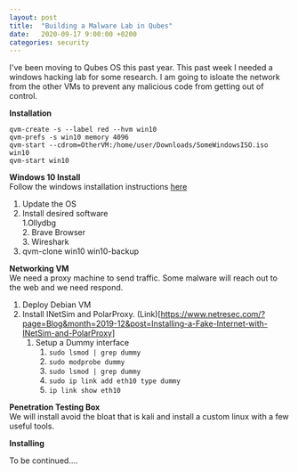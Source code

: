 ```yaml
---
layout: post
title:  "Building a Malware Lab in Qubes"
date:   2020-09-17 9:00:00 +0200
categories: security
---
```


I've been moving to Qubes OS this past year. This past week I needed a windows hacking lab for some research.  I am going to isloate the network from the other VMs to prevent any malicious code from getting out of control.  

**Installation**  

```qvm-create -s --label red --hvm win10```  
```qvm-prefs -s win10 memory 4096```  
```qvm-start --cdrom=OtherVM:/home/user/Downloads/SomeWindowsISO.iso win10```  
```qvm-start win10```

**Windows 10 Install**  
Follow the windows installation instructions [here](https://www.qubes-os.org/doc/windows-vm/)

1. Update the OS  
2. Install desired software  
	1.Ollydbg  
	2. Brave Browser  
	3. Wireshark  
3. qvm-clone win10 win10-backup  

**Networking VM**  
We need a proxy machine to send traffic. Some malware will reach out to the web and we need respond.  

1. Deploy Debian VM  
2. Install INetSim and PolarProxy. (Link)[https://www.netresec.com/?page=Blog&month=2019-12&post=Installing-a-Fake-Internet-with-INetSim-and-PolarProxy]  
	1. Setup a Dummy interface
		1. ```sudo lsmod | grep dummy```  
		2. ```sudo modprobe dummy```  
		3. ```sudo lsmod | grep dummy```  
		4. ```sudo ip link add eth10 type dummy```  
		5. ```ip link show eth10```  

**Penetration Testing Box**  
We will install avoid the bloat that is kali and install a custom linux with a few useful tools.



**Installing**  

To be continued....
